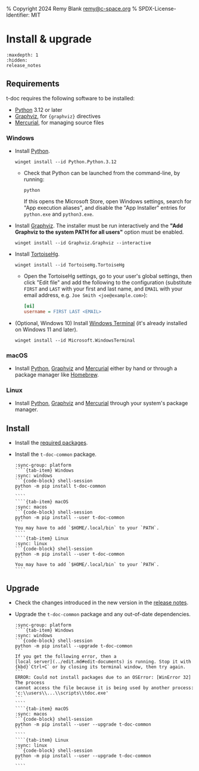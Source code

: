 % Copyright 2024 Remy Blank <remy@c-space.org>
% SPDX-License-Identifier: MIT

# Install & upgrade

```{toctree}
:maxdepth: 1
:hidden:
release_notes
```

## Requirements

t-doc requires the following software to be installed:

- [Python](https://www.python.org/) 3.12 or later
- [Graphviz](https://graphviz.org/), for `{graphviz}` directives
- [Mercurial](https://www.mercurial-scm.org/), for managing source files

### Windows

- Install [Python](https://www.python.org/).

  ```{code-block} shell-session
  winget install --id Python.Python.3.12
  ```

  - Check that Python can be launched from the command-line, by running:

    ```{code-block} shell-session
    python
    ```

    If this opens the Microsoft Store, open Windows settings, search for "App
    execution aliases", and disable the "App Installer" entries for `python.exe`
    and `python3.exe`.

- Install [Graphviz](https://graphviz.org/). The installer must be run
  interactively and the **"Add Graphviz to the system PATH for all users"**
  option must be enabled.

  ```{code-block} shell-session
  winget install --id Graphviz.Graphviz --interactive
  ```

- Install [TortoiseHg](https://tortoisehg.bitbucket.io/).

  ```{code-block} shell-session
  winget install --id TortoiseHg.TortoiseHg
  ```

  - Open the TortoiseHg settings, go to your user's global settings, then click
    "Edit file" and add the following to the configuration (substitute `FIRST`
    and `LAST` with your first and last name, and `EMAIL` with your email
    address, e.g. `Joe Smith <joe@example.com>`):

    ```ini
    [ui]
    username = FIRST LAST <EMAIL>
    ```

- (Optional, Windows 10) Install
  [Windows Terminal](https://github.com/microsoft/terminal) (it's already
  installed on Windows 11 and later).

  ```{code-block} shell-session
  winget install --id Microsoft.WindowsTerminal
  ```

### macOS

- Install [Python](https://www.python.org/), [Graphviz](https://graphviz.org/)
  and [Mercurial](https://www.mercurial-scm.org/) either by hand or through a
  package manager like [Homebrew](https://brew.sh/).

### Linux

- Install [Python](https://www.python.org/), [Graphviz](https://graphviz.org/)
  and [Mercurial](https://www.mercurial-scm.org/) through your system's package
  manager.

## Install

- Install the [required packages](#requirements).

- Install the `t-doc-common` package.

  `````{tab-set}
  :sync-group: platform
  ````{tab-item} Windows
  :sync: windows
  ```{code-block} shell-session
  python -m pip install t-doc-common
  ```
  ````
  ````{tab-item} macOS
  :sync: macos
  ```{code-block} shell-session
  python -m pip install --user t-doc-common
  ```
  You may have to add `$HOME/.local/bin` to your `PATH`.
  ````
  ````{tab-item} Linux
  :sync: linux
  ```{code-block} shell-session
  python -m pip install --user t-doc-common
  ```
  You may have to add `$HOME/.local/bin` to your `PATH`.
  ````
  `````

## Upgrade

- Check the changes introduced in the new version in the
  [release notes](release_notes).

- Upgrade the `t-doc-common` package and any out-of-date dependencies.

  `````{tab-set}
  :sync-group: platform
  ````{tab-item} Windows
  :sync: windows
  ```{code-block} shell-session
  python -m pip install --upgrade t-doc-common
  ```
  If you get the following error, then a
  [local server](../edit.md#edit-documents) is running. Stop it with
  {kbd}`Ctrl+C` or by closing its terminal window, then try again.
  ```
  ERROR: Could not install packages due to an OSError: [WinError 32] The process
  cannot access the file because it is being used by another process:
  'c:\\users\\...\\scripts\\tdoc.exe'
  ```
  ````
  ````{tab-item} macOS
  :sync: macos
  ```{code-block} shell-session
  python -m pip install --user --upgrade t-doc-common
  ```
  ````
  ````{tab-item} Linux
  :sync: linux
  ```{code-block} shell-session
  python -m pip install --user --upgrade t-doc-common
  ```
  ````
  `````
